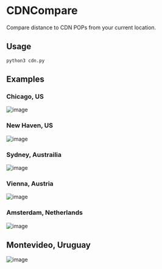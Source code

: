 # CDNCompare
Compare distance to CDN POPs from your current location.

## Usage
`python3 cdn.py`

## Examples

### Chicago, US
![image](https://user-images.githubusercontent.com/59586759/214629618-35fbcc70-dda3-4369-bbc0-0f9cd7051ceb.png)

### New Haven, US
![image](https://user-images.githubusercontent.com/59586759/214629758-f93dd027-4a8d-4d0b-b6e9-67c894e0a71f.png)

### Sydney, Austrailia
![image](https://user-images.githubusercontent.com/59586759/214630837-ba146e5d-f6bf-4477-bca0-ab126e8c3d36.png)

### Vienna, Austria
![image](https://user-images.githubusercontent.com/59586759/214636093-ed069bb2-608a-40bf-a3c2-736adad15c1b.png)

### Amsterdam, Netherlands
![image](https://user-images.githubusercontent.com/59586759/214636816-b3bc7f69-b95d-4528-85ee-fccb6ade488a.png)

## Montevideo, Uruguay
![image](https://user-images.githubusercontent.com/59586759/214690431-94efbbf6-dee9-4a5e-b1ad-f2894c1f4bef.png)
